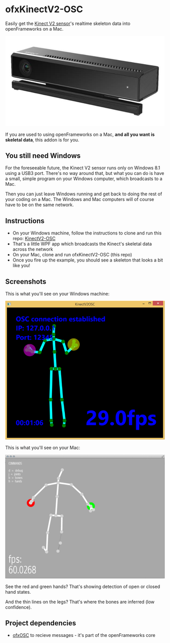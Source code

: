 ofxKinectV2-OSC
===============
Easily get the [Kinect V2 sensor](http://www.microsoft.com/en-us/kinectforwindows/purchase/)'s realtime skeleton data into openFrameworks on a Mac.

![A Kinect V2 sensor](kinect.jpg)

If you are used to using openFrameworks on a Mac, **and all you want is skeletal data**, this addon is for you.

You still need Windows
----------------------
For the foreseeable future, the Kinect V2 sensor runs only on Windows 8.1 using a USB3 port. There's no way around that, but what you can do is have a small, simple program on your Windows computer, which broadcasts to a Mac.

Then you can just leave Windows running and get back to doing the rest of your coding on a Mac. The Windows and Mac computers will of course have to be on the same network.

Instructions
------------
- On your Windows machine, follow the instructions to clone and run this repo: [KinectV2-OSC](https://github.com/microcosm/KinectV2-OSC)
- That's a little WPF app which broadcasts the Kinect's skeletal data across the network
- On your Mac, clone and run ofxKinectV2-OSC (this repo)
- Once you fire up the example, you should see a skeleton that looks a bit like you!

Screenshots
-----------
This is what you'll see on your Windows machine:

![KinectV2-OSC running on Windows](screenshot-win.png)

This is what you'll see on your Mac:

![ofxKinectV2-OSC running on Mac](screenshot-mac.png)

See the red and green hands? That's showing detection of open or closed hand states.

And the thin lines on the legs? That's where the bones are inferred (low confidence).

Project dependencies
--------------------
- [ofxOSC](https://github.com/openframeworks/openFrameworks/tree/master/addons/ofxOsc) to recieve messages - it's part of the openFrameworks core